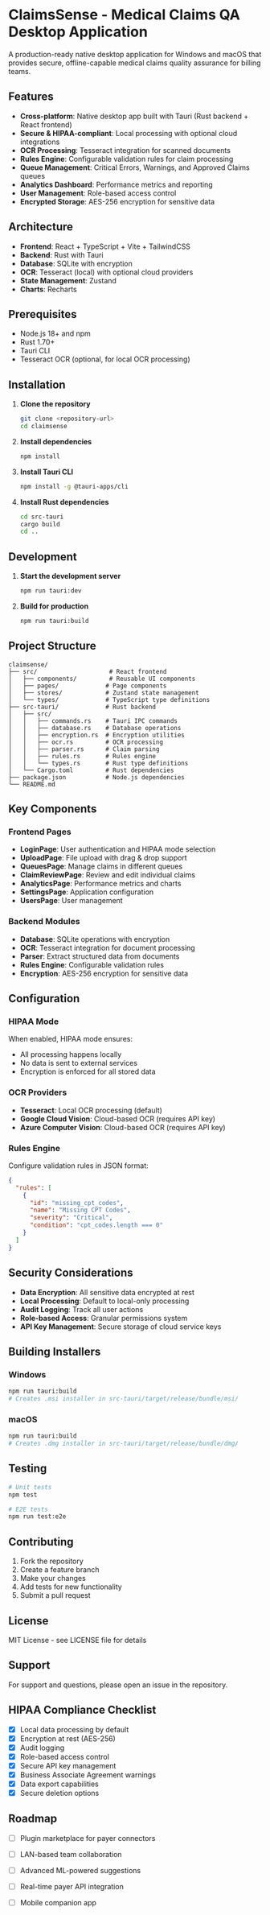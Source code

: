 # ClaimsSense - Medical Claims QA Desktop Application

A production-ready native desktop application for Windows and macOS that provides secure, offline-capable medical claims quality assurance for billing teams.

## Features

- **Cross-platform**: Native desktop app built with Tauri (Rust backend + React frontend)
- **Secure & HIPAA-compliant**: Local processing with optional cloud integrations
- **OCR Processing**: Tesseract integration for scanned documents
- **Rules Engine**: Configurable validation rules for claim processing
- **Queue Management**: Critical Errors, Warnings, and Approved Claims queues
- **Analytics Dashboard**: Performance metrics and reporting
- **User Management**: Role-based access control
- **Encrypted Storage**: AES-256 encryption for sensitive data

## Architecture

- **Frontend**: React + TypeScript + Vite + TailwindCSS
- **Backend**: Rust with Tauri
- **Database**: SQLite with encryption
- **OCR**: Tesseract (local) with optional cloud providers
- **State Management**: Zustand
- **Charts**: Recharts

## Prerequisites

- Node.js 18+ and npm
- Rust 1.70+
- Tauri CLI
- Tesseract OCR (optional, for local OCR processing)

## Installation

1. **Clone the repository**
   ```bash
   git clone <repository-url>
   cd claimsense
   ```

2. **Install dependencies**
   ```bash
   npm install
   ```

3. **Install Tauri CLI**
   ```bash
   npm install -g @tauri-apps/cli
   ```

4. **Install Rust dependencies**
   ```bash
   cd src-tauri
   cargo build
   cd ..
   ```

## Development

1. **Start the development server**
   ```bash
   npm run tauri:dev
   ```

2. **Build for production**
   ```bash
   npm run tauri:build
   ```

## Project Structure

```
claimsense/
├── src/                    # React frontend
│   ├── components/         # Reusable UI components
│   ├── pages/             # Page components
│   ├── stores/            # Zustand state management
│   └── types/             # TypeScript type definitions
├── src-tauri/             # Rust backend
│   ├── src/
│   │   ├── commands.rs    # Tauri IPC commands
│   │   ├── database.rs    # Database operations
│   │   ├── encryption.rs  # Encryption utilities
│   │   ├── ocr.rs         # OCR processing
│   │   ├── parser.rs      # Claim parsing
│   │   ├── rules.rs       # Rules engine
│   │   └── types.rs       # Rust type definitions
│   └── Cargo.toml         # Rust dependencies
├── package.json           # Node.js dependencies
└── README.md
```

## Key Components

### Frontend Pages
- **LoginPage**: User authentication and HIPAA mode selection
- **UploadPage**: File upload with drag & drop support
- **QueuesPage**: Manage claims in different queues
- **ClaimReviewPage**: Review and edit individual claims
- **AnalyticsPage**: Performance metrics and charts
- **SettingsPage**: Application configuration
- **UsersPage**: User management

### Backend Modules
- **Database**: SQLite operations with encryption
- **OCR**: Tesseract integration for document processing
- **Parser**: Extract structured data from documents
- **Rules Engine**: Configurable validation rules
- **Encryption**: AES-256 encryption for sensitive data

## Configuration

### HIPAA Mode
When enabled, HIPAA mode ensures:
- All processing happens locally
- No data is sent to external services
- Encryption is enforced for all stored data

### OCR Providers
- **Tesseract**: Local OCR processing (default)
- **Google Cloud Vision**: Cloud-based OCR (requires API key)
- **Azure Computer Vision**: Cloud-based OCR (requires API key)

### Rules Engine
Configure validation rules in JSON format:
```json
{
  "rules": [
    {
      "id": "missing_cpt_codes",
      "name": "Missing CPT Codes",
      "severity": "Critical",
      "condition": "cpt_codes.length === 0"
    }
  ]
}
```

## Security Considerations

- **Data Encryption**: All sensitive data encrypted at rest
- **Local Processing**: Default to local-only processing
- **Audit Logging**: Track all user actions
- **Role-based Access**: Granular permissions system
- **API Key Management**: Secure storage of cloud service keys

## Building Installers

### Windows
```bash
npm run tauri:build
# Creates .msi installer in src-tauri/target/release/bundle/msi/
```

### macOS
```bash
npm run tauri:build
# Creates .dmg installer in src-tauri/target/release/bundle/dmg/
```

## Testing

```bash
# Unit tests
npm test

# E2E tests
npm run test:e2e
```

## Contributing

1. Fork the repository
2. Create a feature branch
3. Make your changes
4. Add tests for new functionality
5. Submit a pull request

## License

MIT License - see LICENSE file for details

## Support

For support and questions, please open an issue in the repository.

## HIPAA Compliance Checklist

- [x] Local data processing by default
- [x] Encryption at rest (AES-256)
- [x] Audit logging
- [x] Role-based access control
- [x] Secure API key management
- [x] Business Associate Agreement warnings
- [x] Data export capabilities
- [x] Secure deletion options

## Roadmap

- [ ] Plugin marketplace for payer connectors
- [ ] LAN-based team collaboration
- [ ] Advanced ML-powered suggestions
- [ ] Real-time payer API integration
- [ ] Mobile companion app

